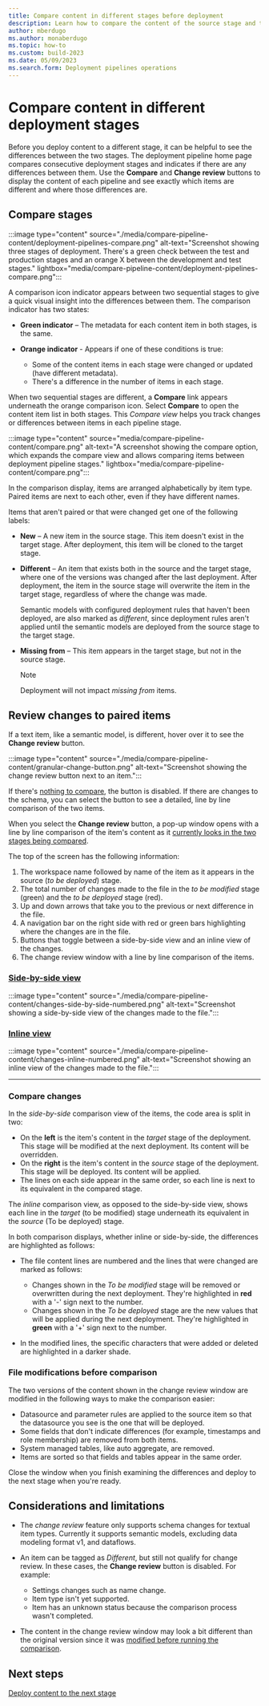 ```yaml
---
title: Compare content in different stages before deployment
description: Learn how to compare the content of the source stage and target stage before deployment with the Fabric Application lifecycle management (ALM) tool.
author: mberdugo
ms.author: monaberdugo
ms.topic: how-to
ms.custom: build-2023
ms.date: 05/09/2023
ms.search.form: Deployment pipelines operations
---
```


# Compare content in different deployment stages

Before you deploy content to a different stage, it can be helpful to see the differences between the two stages. The deployment pipeline home page compares consecutive deployment stages and indicates if there are any differences between them. Use the **Compare** and **Change review** buttons to display the content of each pipeline and see exactly which items are different and where those differences are.

## Compare stages

:::image type="content" source="./media/compare-pipeline-content/deployment-pipelines-compare.png" alt-text="Screenshot showing three stages of deployment. There's a green check between the test and production stages and an orange X between the development and test stages." lightbox="media/compare-pipeline-content/deployment-pipelines-compare.png":::

A comparison icon indicator appears between two sequential stages to give a quick visual insight into the differences between them. The comparison indicator has two states:

- **Green indicator** – The metadata for each content item in both stages, is the same.

- **Orange indicator** - Appears if one of these conditions is true:
  - Some of the content items in each stage were changed or updated (have different metadata).
  - There's a difference in the number of items in each stage.

When two sequential stages are different, a **Compare** link appears underneath the orange comparison icon. Select **Compare** to open the content item list in both stages. This *Compare view* helps you track changes or differences between items in each pipeline stage.

:::image type="content" source="media/compare-pipeline-content/compare.png" alt-text="A screenshot showing the compare option, which expands the compare view and allows comparing items between deployment pipeline stages." lightbox="media/compare-pipeline-content/compare.png":::

In the comparison display, items are arranged alphabetically by item type. Paired items are next to each other, even if they have different names.

Items that aren't paired or that were changed get one of the following labels:

- **New** – A new item in the source stage. This item doesn't exist in the target stage. After deployment, this item will be cloned to the target stage.

- **Different** – An item that exists both in the source and the target stage, where one of the versions was changed after the last deployment. After deployment, the item in the source stage will overwrite the item in the target stage, regardless of where the change was made.

    Semantic models with configured deployment rules that haven't been deployed, are also marked as *different*, since deployment rules aren't applied until the semantic models are deployed from the source stage to the target stage.

- **Missing from** – This item appears in the target stage, but not in the source stage.

    >[!NOTE]
    >Deployment will not impact *missing from* items.

## Review changes to paired items

If a text item, like a semantic model, is different, hover over it to see the **Change review** button.

:::image type="content" source="./media/compare-pipeline-content/granular-change-button.png" alt-text="Screenshot showing the change review button next to an item.":::

If there's [nothing to compare](#considerations-and-limitations), the button is disabled. If there are changes to the schema, you can select the button to see a detailed, line by line comparison of the two items.

When you select the **Change review** button, a pop-up window opens with a line by line comparison of the item's content as it [currently looks in the two stages being compared](#file-modifications-before-comparison).

The top of the screen has the following information:

1. The workspace name followed by name of the item as it appears in the source (*to be deployed*) stage.
1. The total number of changes made to the file in the *to be modified* stage (green) and the *to be deployed* stage (red).
1. Up and down arrows that take you to the previous or next difference in the file.
1. A navigation bar on the right side with red or green bars highlighting where the changes are in the file.
1. Buttons that toggle between a side-by-side view and an inline view of the changes.
1. The change review window with a line by line comparison of the items.

### [Side-by-side view](#tab/browser)

:::image type="content" source="./media/compare-pipeline-content/changes-side-by-side-numbered.png" alt-text="Screenshot showing a side-by-side view of the changes made to the file.":::

### [Inline view](#tab/visual-studio)

:::image type="content" source="./media/compare-pipeline-content/changes-inline-numbered.png" alt-text="Screenshot showing an inline view of the changes made to the file.":::

---

### Compare changes

In the *side-by-side* comparison view of the items, the code area is split in two:

- On the **left** is the item's content in the *target* stage of the deployment. This stage will be modified at the next deployment. Its content will be overridden.
- On the **right** is the item's content in the *source* stage of the deployment. This stage will be deployed. Its content will be applied.
- The lines on each side appear in the same order, so each line is next to its equivalent in the compared stage.

The *inline* comparison view, as opposed to the side-by-side view, shows each line in the *target* (to be modified) stage underneath its equivalent in the *source* (To be deployed) stage.

In both comparison displays, whether inline or side-by-side, the differences are highlighted as follows:

- The file content lines are numbered and the lines that were changed are marked as follows:

  - Changes shown in the *To be modified* stage will be removed or overwritten during the next deployment. They're highlighted in **red** with a '-' sign next to the number.
  - Changes shown in the *To be deployed* stage are the new values that will be applied during the next deployment. They're highlighted in **green** with a '+' sign next to the number.
  
- In the modified lines, the specific characters that were added or deleted are highlighted in a darker shade.

### File modifications before comparison

The two versions of the content shown in the change review window are modified in the following ways to make the comparison easier:

- Datasource and parameter rules are applied to the source item so that the datasource you see is the one that will be deployed.
- Some fields that don't indicate differences (for example, timestamps and role membership) are removed from both items.
- System managed tables, like auto aggregate, are removed.
- Items are sorted so that fields and tables appear in the same order.

Close the window when you finish examining the differences and deploy to the next stage when you're ready.

## Considerations and limitations

- The *change review* feature only supports schema changes for textual item types. Currently it supports semantic models, excluding data modeling format v1, and dataflows.

- An item can be tagged as *Different*, but still not qualify for change review. In these cases, the **Change review** button is disabled. For example:
  - Settings changes such as name change.
  - Item type isn't yet supported.
  - Item has an unknown status because the comparison process wasn't completed.

- The content in the change review window may look a bit different than the original version since it was [modified before running the comparison](#file-modifications-before-comparison).

## Next steps

[Deploy content to the next stage](deploy-content.md)

